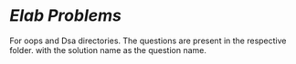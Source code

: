 # ***Elab Problems***
For oops and Dsa directories.
The questions  are present in the respective folder.
with the solution name as the question name.
